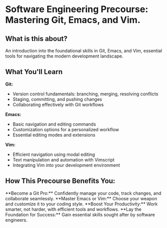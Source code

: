 <h1>Software Engineering Precourse: Mastering Git, Emacs, and Vim.</h1>

<h2>What is this about? </h2>

An introduction into the foundational skills in Git, Emacs, and Vim, essential tools for navigating the modern development landscape.

<h2>What You'll Learn</h2>

<b>Git:</b>
* Version control fundamentals: branching, merging, resolving conflicts
* Staging, committing, and pushing changes
* Collaborating effectively with Git workflows

<b> Emacs:</b>
* Basic navigation and editing commands
* Customization options for a personalized workflow
* Essential editing modes and extensions

<b>Vim: </b>
* Efficient navigation using modal editing
* Text manipulation and automation with Vimscript
* Integrating Vim into your development environment

<h2>How This Precourse Benefits You: </h2>
**Become a Git Pro:** Confidently manage your code, track changes, and collaborate seamlessly.
**Master Emacs or Vim:** Choose your weapon and customize it to your coding style.
**Boost Your Productivity:** Work smarter, not harder, with efficient tools and workflows.
**Lay the Foundation for Success:** Gain essential skills sought after by software engineers.




